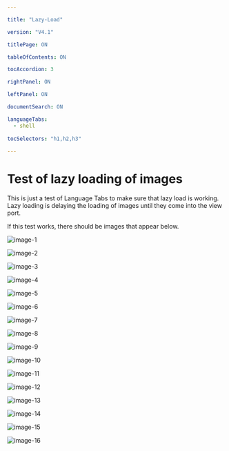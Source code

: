 ```yaml
---

title: "Lazy-Load"

version: "V4.1" 

titlePage: ON

tableOfContents: ON

tocAccordion: 3

rightPanel: ON

leftPanel: ON

documentSearch: ON

languageTabs:
  - shell
  
tocSelectors: "h1,h2,h3"
  
---
```


# Test of lazy loading of images

This is just a test of Language Tabs to make sure that lazy load is working.  Lazy loading is delaying the loading of images until they come into the view port.   

If this test works, there should be images that appear below.

![image-1](/dpSlateStatic/images/dpSlateTests/Lazy-Load/1.jpeg "Image 1")

![image-2](/dpSlateStatic/images/dpSlateTests/Lazy-Load/2.jpeg "Image 1")

![image-3](/dpSlateStatic/images/dpSlateTests/Lazy-Load/3.jpeg "Image 1")

![image-4](/dpSlateStatic/images/dpSlateTests/Lazy-Load/4.jpeg "Image 1")

![image-5](/dpSlateStatic/images/dpSlateTests/Lazy-Load/5.jpeg "Image 1")

![image-6](/dpSlateStatic/images/dpSlateTests/Lazy-Load/6.jpeg "Image 1")

![image-7](/dpSlateStatic/images/dpSlateTests/Lazy-Load/7.jpeg "Image 1")

![image-8](/dpSlateStatic/images/dpSlateTests/Lazy-Load/8.jpeg "Image 1")

![image-9](/dpSlateStatic/images/dpSlateTests/Lazy-Load/9.jpeg "Image 1")

![image-10](/dpSlateStatic/images/dpSlateTests/Lazy-Load/10.png "Image 1")

![image-11](/dpSlateStatic/images/dpSlateTests/Lazy-Load/11.jpeg "Image 1")

![image-12](/dpSlateStatic/images/dpSlateTests/Lazy-Load/12.jpeg "Image 1")

![image-13](/dpSlateStatic/images/dpSlateTests/Lazy-Load/13.jpeg "Image 1")

![image-14](/dpSlateStatic/images/dpSlateTests/Lazy-Load/14.jpeg "Image 1")

![image-15](/dpSlateStatic/images/dpSlateTests/Lazy-Load/15.jpeg "Image 1")

![image-16](/dpSlateStatic/images/dpSlateTests/Lazy-Load/16.jpeg "Image 1")
